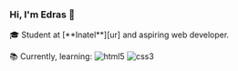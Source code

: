 ### Hi, I'm Edras 👋
<p> 🎓 Student at [**Inatel**][ur] and aspiring web developer.</p>
<p> 
  📚 Currently, learning:
  <img alt="html5" src="https://img.shields.io/badge/-HTML5-E34F26?style=flat-square&logo=html5&logoColor=white"/>
  <img alt="css3" src="https://img.shields.io/badge/CSS3-1572B6?style=for-the-badge&logo=css3&logoColor=white"/>
</p>

[ur]: https://inatel.br/
